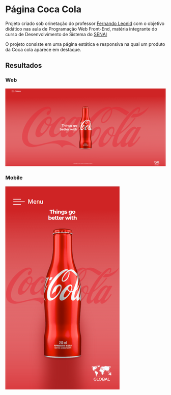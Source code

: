 # Página Coca Cola 
Projeto criado sob orinetação do professor [Fernando Leonid](https://github.com/fernandoleonid) com o objetivo didático nas aula de Programação Web Front-End, matéria integrante do curso de Desenvolvimento de Sistema do [SENAI](https://jandira.sp.senai.br/)

O projeto consiste em uma página estática  e responsiva na qual um produto da Coca cola aparece em destaque. 

## Resultados

### Web
![](img/resultadoWeb.png)

### Mobile
![](img/resultadoMobile.png)
